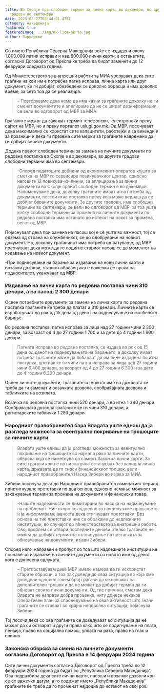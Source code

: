 ```yaml
---
title: Во Скопје прв слободен термин за лична карта во декември, во другите
  градови во септември
date: 2023-08-27T08:44:01.475Z
category: македонија
featured: true
featuredImage: ../img/mk-lica-akrta.jpg
author: Вардарски
---
```

<!--StartFragment-->

Со името Република Северна Македонија веќе се издадени околу 1.000.000 патни исправи и над 800.000 лични карти, а останатите, согласно Договорот од Преспа ќе треба да бидат заменети до 12 февруари следната година.



<!--EndFragment--><!--StartFragment-->

Од Министерството за внатрешни работи за МИА уверуваат дека сите граѓани на кои им е потребна патна исправа, лична карта или друг документ, ќе ги добијат, обезбедени се доволно обрасци и има доволно време, за сето тоа да се реализира.

> – Повторуваме дека нема да има казни за граѓаните доколку не ги сменат документите и апелираме да не се шират дезинформации, се вели во одговорот од МВР за МИА.

Граѓаните можат да закажат термин телефонски,  електронски преку сајтот на МВР, но и преку порталот uslugi.gov.mk. Од МВР, посочуваат дека максимално се користат сите капацитети, работејќи и за викенди и за празници и дека ги презема сите мерки за граѓаните навремено да ги добијат своите документи.

Додека првиот слободен термин за замена на личните документи по редовна постапка во Скопје е во декември, во другите градови слободни термини има во септември.

> \-Според податоците добиени од економскиот оператор којшто за сметка на МВР го сервисира повикувачкиот центар, односно неговите 12 повикувачки линии, за аплицирање за лични документи во Скопје првиот слободен термин е во декември. Напоменуваме дека, доколку граѓаните имаат итна потреба од документи, постои итна постапка преку која може веднаш да се добијат бараните документи. За другите градови, има слободни термини во септември, се вели во одговорот од МВР, за тоа уште колку слободни термини за промена на личните документи по редовна постапка има останато до истекот на рокот за промена, велат од МВР.

Појаснуваат дека при замена на пасош кој е сè уште во важност, тој се одзема од страна на службеникот, се до одобрување на новиот документ. Но, доколку граѓанинот има потреба од патување, од МВР посочуваат дека може да го подигне стариот пасош се до моментот на издавање на новиот документ.

\-При поднесување на барање за издавање на нови лични карти и возачки дозволи, стариот образец ако е важечки се враќа на подносителот, укажуваат од МВР.

### **Издавање на лична карта по редовна постапка чини 310 денари, а на пасош 2 300 денари**

Освен потребните документи за замена на лична карта по редовна постапка граѓаните ќе треба да платат и 310 денари. Личните карти се изработуваат во рок од 15 дена од денот на поднесување на молбеното барање.



<!--EndFragment--><!--StartFragment-->

Во редовна постапка, патна исправа за лица над 27 години чини 2 300 денари, за возраст од 4 до 27 години 1 700 и за дете до 4 години 1 600 денари.

> Патната исправа во редовна постапка, се издава во рок од 15 дена од денот на поднесувањето на барањето, а доколку имаат потреба граѓаните може да побараат да им биде издадена по итна постапка, што пак ќе ги чини патна исправа за лица над 27 години чини 6.400 денари, за возраст од 4 до 27 години 6 300 и за дете до 4 години 6.200 денари.

Освен личните документи, граѓаните со новото име на државата ќе треба да ги заменат и возачката дозвола, сообраќајната дозвола и табличките на возилата.

Возачка во редовна постапка чини 520 денари, а во итна 1 340 денари. Сообраќајната дозвола граѓаните ќе ги чини 310 денари, а регистарските таблички 1 250 денари.

### **Народниот правобранител бара Владата уште еднаш да ја разгледа можноста за евентуално покривање на трошоците за личните карти**

> Владата уште еднаш да ја разгледа можноста за евентуално покривање на трошоците во најмала рака за личните карти, обврска која се наметнува со самиот Закон за лични карти. За сите граѓани кои не по нивна вина остануваат без валидна лична карта, државата да го сноси финансискиот трошок, вели народниот правобранител Насер Зибери во изјава за МИА.

Зибери посочува дека до Народниот правобранител изминатиот период пристигнувале претставки по два основа, односно немање можност за закажување термин за промена на документи и финансиски товар.

<!--EndFragment--><!--StartFragment-->

> \-Нашите надлежности се лимитирани во насока на надминување на проблемот. Ние скоро секојдневно го покренуваме прашањето и ја информираме јавноста дека стигнуваат претставки. Врз основа на тие претставки ние се обраќаме до надлежните институции, во случајот до Министерството за внатрешни работи. Овој проблем се отвори последните денови откако граѓаните не можеа да добијат термин за отпочнување на постапката за обновување на документи, изјави Зибери.

Според него, направен е пропуст со тоа што надлежните институции не почнале со издавање на личните документи со новото име од денот кога е донесена одлуката.

> – Претпоставувам дека МВР имале намера да ги искористат старите обрасци, а тоа пак доведе до оваа ситуација во која сме доведени односно голем број граѓани да се изложат на дополнителен трошок и да не можат да добијат термин да ги обноват своите лични документи. Од тие причини, сметам дека Владата не направи добра проценка, ниту донесе некаков Оперативен план за спроведување на оваа активност што значи граѓаните се ставаат во крајно неповолна ситуација, појаснува Зибери.

Тој посочи дека со ова граѓаните се доведуваат во ситуација да не можат да си остварат и други права како што се подигнување на плата, пензија, право на социјална помош, уплата на рата, право на глас и слично.

### **Законска обврска за смена на личните документи согласно Договорот од Преспа е 14 февруари 2024 година** 

Сите лични документи согласно Договорот од Преспа треба до 12 февруари 2024 година да бидат со „Република Северна Македонија“. Ова подразбира дека сите лични карти, пасоши и возачки дозволи кои се со важечки датум, а го содржат името „Република Македонија“ граѓаните ќе треба да го променат најдоцна до истекот на овој рок.

<!--EndFragment-->